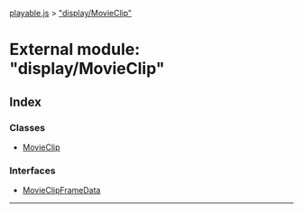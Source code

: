 [playable.js](../README.md) > ["display/MovieClip"](../modules/_display_movieclip_.md)

# External module: "display/MovieClip"

## Index

### Classes

* [MovieClip](../classes/_display_movieclip_.movieclip.md)

### Interfaces

* [MovieClipFrameData](../interfaces/_display_movieclip_.movieclipframedata.md)

---

